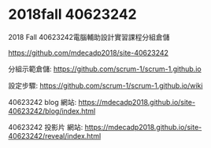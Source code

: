 # 2018fall 40623242
2018 Fall 40623242電腦輔助設計實習課程分組倉儲

https://github.com/mdecadp2018/site-40623242

分組示範倉儲: https://github.com/scrum-1/scrum-1.github.io

設定步驟: https://github.com/scrum-1/scrum-1.github.io/wiki

40623242 blog 網站: https://mdecadp2018.github.io/site-40623242/blog/index.html

40623242 投影片 網站: https://mdecadp2018.github.io/site-40623242/reveal/index.html


